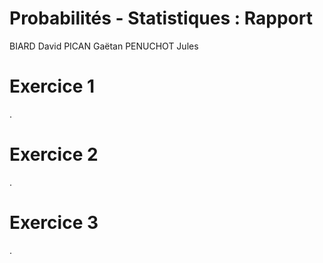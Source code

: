 # Probabilités - Statistiques : Rapport

BIARD David
PICAN Gaëtan
PENUCHOT Jules

# Exercice 1

.

# Exercice 2

.

# Exercice 3

.
